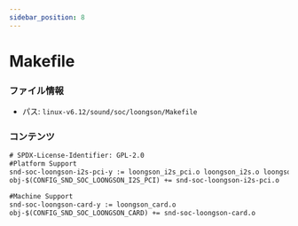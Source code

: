 ```yaml
---
sidebar_position: 8
---
```

# Makefile

### ファイル情報

- パス: `linux-v6.12/sound/soc/loongson/Makefile`

### コンテンツ

```txt
# SPDX-License-Identifier: GPL-2.0
#Platform Support
snd-soc-loongson-i2s-pci-y := loongson_i2s_pci.o loongson_i2s.o loongson_dma.o
obj-$(CONFIG_SND_SOC_LOONGSON_I2S_PCI) += snd-soc-loongson-i2s-pci.o

#Machine Support
snd-soc-loongson-card-y := loongson_card.o
obj-$(CONFIG_SND_SOC_LOONGSON_CARD) += snd-soc-loongson-card.o

```
